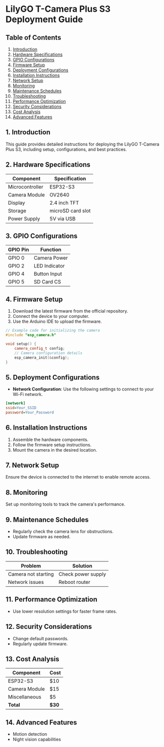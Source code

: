 # LilyGO T-Camera Plus S3 Deployment Guide

## Table of Contents
1. [Introduction](#introduction)
2. [Hardware Specifications](#hardware-specifications)
3. [GPIO Configurations](#gpio-configurations)
4. [Firmware Setup](#firmware-setup)
5. [Deployment Configurations](#deployment-configurations)
6. [Installation Instructions](#installation-instructions)
7. [Network Setup](#network-setup)
8. [Monitoring](#monitoring)
9. [Maintenance Schedules](#maintenance-schedules)
10. [Troubleshooting](#troubleshooting)
11. [Performance Optimization](#performance-optimization)
12. [Security Considerations](#security-considerations)
13. [Cost Analysis](#cost-analysis)
14. [Advanced Features](#advanced-features)

## 1. Introduction
This guide provides detailed instructions for deploying the LilyGO T-Camera Plus S3, including setup, configurations, and best practices.

## 2. Hardware Specifications
| Component                   | Specification                |
|-----------------------------|------------------------------|
| Microcontroller              | ESP32-S3                     |
| Camera Module                | OV2640                       |
| Display                     | 2.4 inch TFT                 |
| Storage                     | microSD card slot             |
| Power Supply                | 5V via USB                   |

## 3. GPIO Configurations
| GPIO Pin | Function        |
|----------|-----------------|
| GPIO 0   | Camera Power    |
| GPIO 2   | LED Indicator    |
| GPIO 4   | Button Input     |
| GPIO 5   | SD Card CS       |

## 4. Firmware Setup
1. Download the latest firmware from the official repository.
2. Connect the device to your computer.
3. Use the Arduino IDE to upload the firmware.

```cpp
// Example code for initializing the camera
#include "esp_camera.h"

void setup() {
    camera_config_t config;
    // Camera configuration details
    esp_camera_init(&config);
}
```

## 5. Deployment Configurations
- **Network Configuration**: Use the following settings to connect to your Wi-Fi network.

```ini
[network]
ssid=Your_SSID
password=Your_Password
```

## 6. Installation Instructions
1. Assemble the hardware components.
2. Follow the firmware setup instructions.
3. Mount the camera in the desired location.

## 7. Network Setup
Ensure the device is connected to the internet to enable remote access.

## 8. Monitoring
Set up monitoring tools to track the camera's performance.

## 9. Maintenance Schedules
- Regularly check the camera lens for obstructions.
- Update firmware as needed.

## 10. Troubleshooting
| Problem           | Solution                     |
|-------------------|------------------------------|
| Camera not starting| Check power supply          |
| Network issues     | Reboot router               |

## 11. Performance Optimization
- Use lower resolution settings for faster frame rates.

## 12. Security Considerations
- Change default passwords.
- Regularly update firmware.

## 13. Cost Analysis
| Component        | Cost    |
|-------------------|---------|
| ESP32-S3         | $10     |
| Camera Module     | $15     |
| Miscellaneous     | $5      |
| **Total**         | **$30** |

## 14. Advanced Features
- Motion detection
- Night vision capabilities
